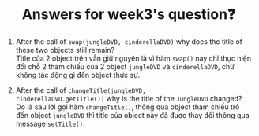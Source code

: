 <h1 align="center"> Answers for week3's question❓</h1>

1. After the call of <code>swap(jungleDVD, cinderellaDVD)</code> why does the title of these two objects still remain?  
Title của 2 object trên vẫn giữ nguyên là vì hàm <code>swap()</code> này chỉ thực hiện đổi chỗ 2 tham chiếu của 2 object <code>jungleDVD</code> và <code>cinderellaDVD</code>, chứ không tác động gì đến object thực sự.

2. After the call of <code>changeTitle(jungleDVD, cinderellaDVD.getTitle())</code> why is the title of the <code>JungleDVD</code> changed?  
Do là sau lời gọi hàm <code>changeTitle()</code>, thông qua object tham chiếu trỏ đến object <code>jungleDVD</code> thì title của object này đã được thay đổi thông qua message <code>setTitle()</code>.